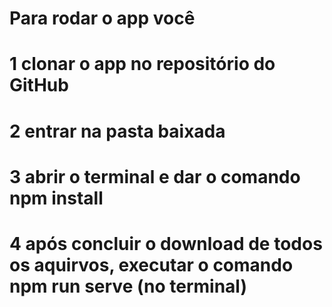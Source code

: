 # Para rodar o app você
# 1 clonar o app no repositório do GitHub
# 2 entrar na pasta baixada
# 3 abrir o terminal e dar o comando npm install
# 4 após concluir o download de todos os aquirvos, executar o comando npm run serve (no terminal) 
